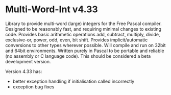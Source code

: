 # Multi-Word-Int v4.33
Library to provide multi-word (large) integers for the Free Pascal compiler.
Designed to be reasonably fast, and requiring minimal changes to existing code.
Provides basic arithmetic operations add, subtract, multiply, divide, exclusive-or, power, odd, even, bit shift.
Provides implicit/automatic conversions to other types wherever possible.
Will compile and run on 32bit and 64bit environments.
Written purely in Pascal to be portable and reliable (no assembly or C language code).
This should be considered a beta development version.

Version 4.33 has:
- better exception handling if initialisation called incorrectly
- exception bug fixes
